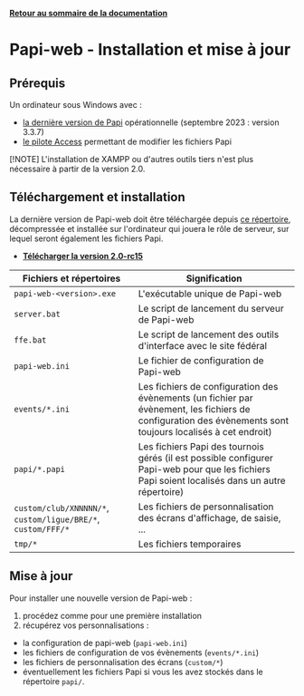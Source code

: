 **[Retour au sommaire de la documentation](../README.md)**

# Papi-web - Installation et mise à jour

## Prérequis

Un ordinateur sous Windows avec :
  - [la dernière version de Papi](https://dna.ffechecs.fr/ressources/appariements/papi/) opérationnelle (septembre 2023 : version 3.3.7)
  - [le pilote Access](https://www.microsoft.com/en-us/download/details.aspx?id=54920) permettant de modifier les fichiers Papi

[!NOTE]
L'installation de XAMPP ou d'autres outils tiers n'est plus nécessaire à partir de la version 2.0.

## Téléchargement et installation

La dernière version de Papi-web doit être téléchargée depuis [ce répertoire](../downloads), décompressée et installée sur l'ordinateur qui jouera le rôle de serveur, sur lequel seront également les fichiers Papi.

- **[Télécharger la version 2.0-rc15](https://raw.githubusercontent.com/pascalaubry/papi-web/main/downloads/papi-web-2.0-rc15.zip)**

| Fichiers et répertoires                                      | Signification                                                                                                                                               |
|--------------------------------------------------------------|-------------------------------------------------------------------------------------------------------------------------------------------------------------|
| `papi-web-<version>.exe`                                     | L'exécutable unique de Papi-web                                                                                                                             |
| `server.bat`                                                 | Le script de lancement du serveur de Papi-web                                                                                                               |
| `ffe.bat`                                                    | Le script de lancement des outils d'interface avec le site fédéral                                                                                          |
| `papi-web.ini`                                               | Le fichier de configuration de Papi-web                                                                                                                     |
| `events/*.ini`                                               | Les fichiers de configuration des évènements (un fichier par évènement, les fichiers de configuration des évènements sont toujours localisés à cet endroit) |
| `papi/*.papi`                                                | Les fichiers Papi des tournois gérés (il est possible configurer Papi-web pour que les fichiers Papi soient localisés dans un autre répertoire)             |
| `custom/club/XNNNNN/*`, `custom/ligue/BRE/*`, `custom/FFF/*` | Les fichiers de personnalisation des écrans d'affichage, de saisie, ...                                                                                     |
| `tmp/*`                                                      | Les fichiers temporaires                                                                                                                                    |

## Mise à jour

Pour installer une nouvelle version de Papi-web :
1. procédez comme pour une première installation
2. récupérez vos personnalisations :
  - la configuration de papi-web (`papi-web.ini`)
  - les fichiers de configuration de vos évènements (`events/*.ini`)
  - les fichiers de personnalisation des écrans (`custom/*`)
  - éventuellement les fichiers Papi si vous les avez stockés dans le répertoire `papi/`.

